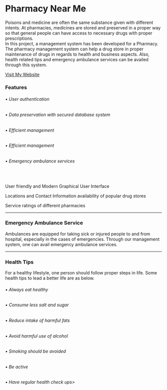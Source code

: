 <h1>Pharmacy Near Me</h1>

<p>Poisons and medicine are often the same substance given with different intents. At pharmacies, medicines are stored and preserved in a proper way so that general people can have access to necessary drugs with proper prescriptions. 
<br/>
In this project, a management system has been developed for a Pharmacy. The pharmacy management system can help a drug store in proper maintenance of drugs in regards to health and business aspects. Also, health related tips and emergency ambulance services can be availed through this system.

<a href="https://pharmacy-near-me-8fcf3.web.app" 
target='_blank'>Visit My Website</a>



</p>

<h3>Features </h3>

<h6>• User authentication 
</h6>
<h6>• Data preservation with secured database system </h6>
<h6>• Efficient management 
</h6>
<h6>• Efficient management 
</h6>
<h6>• Emergency ambulance services </h6>


<br>


<p>User friendly and Modern Graphical User Interface </p>
<p>Locations and Contact Information availability of popular drug stores </p>
<p>Service ratings of different pharmacies</p>




<hr>


<h3>Emergency Ambulance Service  </h3>

<p>Ambulances are equipped for taking sick or injured people to and from hospital, especially in the cases of emergencies. Through our management system, one can avail emergency ambulance services.</p>
 <hr>


<h3>Health Tips </h3>
<p>For a healthy lifestyle, one person should follow proper steps in life. Some health tips to lead a better life are as below. </p>
<h6>• Always eat healthy
 
</h6>
<h6>• Consume less salt and sugar
 </h6>
<h6>• Reduce intake of harmful fats 
</h6>
<h6>• Avoid harmful use of alcohol

</h6>
<h6>• Smoking should be avoided
 </h6>
 <h6>• Be active</h6>
 <h6>• Have regular health check ups>

 <br>


